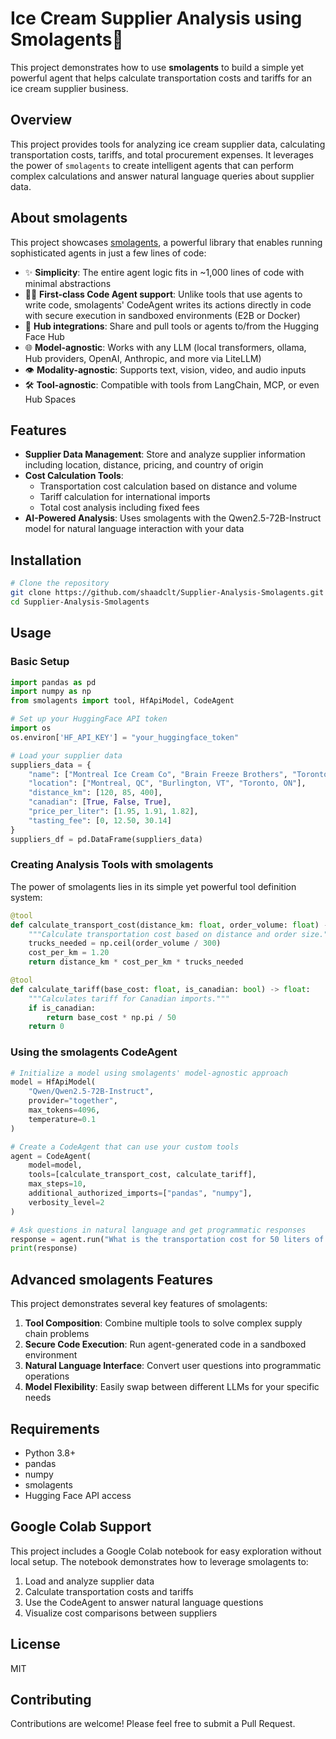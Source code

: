 # Ice Cream Supplier Analysis using Smolagents🍦

This project demonstrates how to use **smolagents** to build a simple yet powerful agent that helps calculate transportation costs and tariffs for an ice cream supplier business.

## Overview

This project provides tools for analyzing ice cream supplier data, calculating transportation costs, tariffs, and total procurement expenses. It leverages the power of `smolagents` to create intelligent agents that can perform complex calculations and answer natural language queries about supplier data.

## About smolagents

This project showcases [smolagents](https://github.com/huggingface/smolagents), a powerful library that enables running sophisticated agents in just a few lines of code:

- ✨ **Simplicity**: The entire agent logic fits in ~1,000 lines of code with minimal abstractions
- 🧑‍💻 **First-class Code Agent support**: Unlike tools that use agents to write code, smolagents' CodeAgent writes its actions directly in code with secure execution in sandboxed environments (E2B or Docker)
- 🤗 **Hub integrations**: Share and pull tools or agents to/from the Hugging Face Hub
- 🌐 **Model-agnostic**: Works with any LLM (local transformers, ollama, Hub providers, OpenAI, Anthropic, and more via LiteLLM)
- 👁️ **Modality-agnostic**: Supports text, vision, video, and audio inputs
- 🛠️ **Tool-agnostic**: Compatible with tools from LangChain, MCP, or even Hub Spaces

## Features

- **Supplier Data Management**: Store and analyze supplier information including location, distance, pricing, and country of origin
- **Cost Calculation Tools**: 
  - Transportation cost calculation based on distance and volume
  - Tariff calculation for international imports
  - Total cost analysis including fixed fees
- **AI-Powered Analysis**: Uses smolagents with the Qwen2.5-72B-Instruct model for natural language interaction with your data

## Installation

```bash
# Clone the repository
git clone https://github.com/shaadclt/Supplier-Analysis-Smolagents.git
cd Supplier-Analysis-Smolagents
```

## Usage

### Basic Setup

```python
import pandas as pd
import numpy as np
from smolagents import tool, HfApiModel, CodeAgent

# Set up your HuggingFace API token
import os
os.environ['HF_API_KEY'] = "your_huggingface_token"

# Load your supplier data
suppliers_data = {
    "name": ["Montreal Ice Cream Co", "Brain Freeze Brothers", "Toronto Gelato Ltd"],
    "location": ["Montreal, QC", "Burlington, VT", "Toronto, ON"],
    "distance_km": [120, 85, 400],
    "canadian": [True, False, True],
    "price_per_liter": [1.95, 1.91, 1.82],
    "tasting_fee": [0, 12.50, 30.14]
}
suppliers_df = pd.DataFrame(suppliers_data)
```

### Creating Analysis Tools with smolagents

The power of smolagents lies in its simple yet powerful tool definition system:

```python
@tool
def calculate_transport_cost(distance_km: float, order_volume: float) -> float:
    """Calculate transportation cost based on distance and order size."""
    trucks_needed = np.ceil(order_volume / 300)
    cost_per_km = 1.20
    return distance_km * cost_per_km * trucks_needed

@tool
def calculate_tariff(base_cost: float, is_canadian: bool) -> float:
    """Calculates tariff for Canadian imports."""
    if is_canadian:
        return base_cost * np.pi / 50
    return 0
```

### Using the smolagents CodeAgent

```python
# Initialize a model using smolagents' model-agnostic approach
model = HfApiModel(
    "Qwen/Qwen2.5-72B-Instruct",
    provider="together",
    max_tokens=4096,
    temperature=0.1
)

# Create a CodeAgent that can use your custom tools
agent = CodeAgent(
    model=model,
    tools=[calculate_transport_cost, calculate_tariff],
    max_steps=10,
    additional_authorized_imports=["pandas", "numpy"],
    verbosity_level=2
)

# Ask questions in natural language and get programmatic responses
response = agent.run("What is the transportation cost for 50 liters of ice cream over 10 kilometers?")
print(response)
```

## Advanced smolagents Features

This project demonstrates several key features of smolagents:

1. **Tool Composition**: Combine multiple tools to solve complex supply chain problems
2. **Secure Code Execution**: Run agent-generated code in a sandboxed environment
3. **Natural Language Interface**: Convert user questions into programmatic operations
4. **Model Flexibility**: Easily swap between different LLMs for your specific needs

## Requirements

- Python 3.8+
- pandas
- numpy
- smolagents
- Hugging Face API access

## Google Colab Support

This project includes a Google Colab notebook for easy exploration without local setup. The notebook demonstrates how to leverage smolagents to:

1. Load and analyze supplier data
2. Calculate transportation costs and tariffs
3. Use the CodeAgent to answer natural language questions
4. Visualize cost comparisons between suppliers

## License

MIT

## Contributing

Contributions are welcome! Please feel free to submit a Pull Request.
